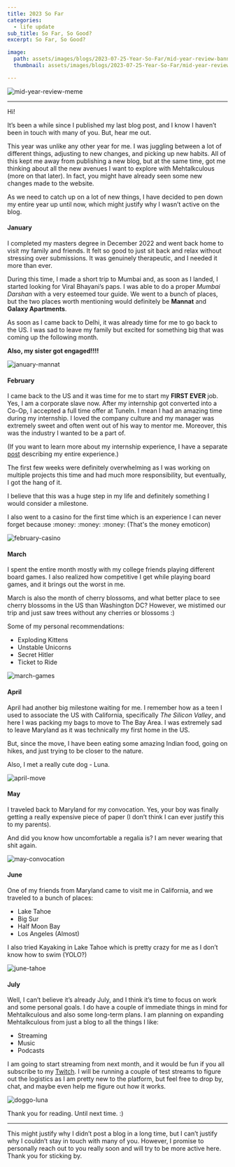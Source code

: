 ```yaml
---
title: 2023 So Far
categories:
  - life update
sub_title: So Far, So Good?
excerpt: So Far, So Good?

image: 
  path: assets/images/blogs/2023-07-25-Year-So-Far/mid-year-review-banner.jpg
  thumbnail: assets/images/blogs/2023-07-25-Year-So-Far/mid-year-review-thumbnail.jpg

---
```


![mid-year-review-meme](/assets/images/blogs/2023-07-25-Year-So-Far/mid-year-review-meme.jpg) 

---

Hi!

It’s been a while since I published my last blog post, and I know I haven’t been in touch with many of you. But, hear me out.

This year was unlike any other year for me. I was juggling between a lot of different things, adjusting to new changes, and picking up new habits. All of this kept me away from publishing a new blog, but at the same time, got me thinking about all the new avenues I want to explore with Mehtalkculous (more on that later). In fact, you might have already seen some new changes made to the website. 

As we need to catch up on a lot of new things, I have decided to pen down my entire year up until now, which might justify why I wasn’t active on the blog.

#### January

I completed my masters degree in December 2022 and went back home to visit my family and friends. It felt so good to just sit back and relax without stressing over submissions. It was genuinely therapeutic, and I needed it more than ever.

During this time, I made a short trip to Mumbai and, as soon as I landed, I started looking for Viral Bhayani’s paps. I was able to do a proper _Mumbai Darshan_ with a very esteemed tour guide. 
We went to a bunch of places, but the two places worth mentioning would definitely be __Mannat__ and __Galaxy Apartments__. 

As soon as I came back to Delhi, it was already time for me to go back to the US. I was sad to leave my family but excited for something big that was coming up the following month.

__Also, my sister got engaged!!!!__

![january-mannat](/assets/images/blogs/2023-07-25-Year-So-Far/january-mannat.JPG) 


#### February

I came back to the US and it was time for me to start my __FIRST EVER__ job. Yes, I am a corporate slave now.
After my internship got converted into a Co-Op, I accepted a full time offer at TuneIn. I mean I had an amazing time during my internship. I loved the company culture and my manager was extremely sweet and often went out of his way to mentor me. Moreover, this was the industry I wanted to be a part of. 

(If you want to learn more about my internship experience, I have a separate [post](https://mehtalkculous.com/resource/2022/11/13/Internship-Hunt.html) describing my entire experience.)

The first few weeks were definitely overwhelming as I was working on multiple projects this time and had much more responsibility, but eventually, I got the hang of it.

I believe that this was a huge step in my life and definitely something I would consider a milestone.

I also went to a casino for the first time which is an experience I can never forget because :money: :money: :money: 
(That's the money emoticon)

![february-casino](/assets/images/blogs/2023-07-25-Year-So-Far/february-casino.JPG) 


#### March

I spent the entire month mostly with my college friends playing different board games. I also realized how competitive I get while playing board games, and it brings out the worst in me.

March is also the month of cherry blossoms, and what better place to see cherry blossoms in the US than Washington DC? However, we mistimed our trip and just saw trees without any cherries or blossoms :)

Some of my personal recommendations:

- Exploding Kittens
- Unstable Unicorns
- Secret Hitler
- Ticket to Ride


![march-games](/assets/images/blogs/2023-07-25-Year-So-Far/march-games.JPG) 

#### April

April had another big milestone waiting for me. I remember how as a teen I used to associate the US with California, specifically _The Silicon Valley_, and here I was packing my bags to move to The Bay Area. I was extremely sad to leave Maryland as it was technically my first home in the US.

But, since the move, I have been eating some amazing Indian food, going on hikes, and just trying to be closer to the nature. 

Also, I met a really cute dog - Luna. 

![april-move](/assets/images/blogs/2023-07-25-Year-So-Far/april-move.JPG) 

#### May

I traveled back to Maryland for my convocation. Yes, your boy was finally getting a really expensive piece of paper (I don’t think I can ever justify this to my parents).

And did you know how uncomfortable a regalia is? I am never wearing that shit again.

![may-convocation](/assets/images/blogs/2023-07-25-Year-So-Far/may-convocation.JPG) 

#### June

One of my friends from Maryland came to visit me in California, and we traveled to a bunch of places:

- Lake Tahoe
- Big Sur
- Half Moon Bay
- Los Angeles (Almost)

I also tried Kayaking in Lake Tahoe which is pretty crazy for me as I don’t know how to swim (YOLO?)

![june-tahoe](/assets/images/blogs/2023-07-25-Year-So-Far/june-tahoe.jpg) 

#### July

Well, I can’t believe it’s already July, and I think it’s time to focus on work and some personal goals. 
I do have a couple of immediate things in mind for Mehtalkculous and also some long-term plans. I am planning on expanding Mehtalkculous from just a blog to all the things I like:

- Streaming
- Music
- Podcasts

I am going to start streaming from next month, and it would be fun if you all subscribe to my [Twitch](https://www.twitch.tv/mehulg25). I will be running a couple of test streams to figure out the logistics as I am pretty new to the platform, but feel free to drop by, chat, and maybe even help me figure out how it works.

![doggo-luna](/assets/images/blogs/2023-07-25-Year-So-Far/doggo.JPG) 


Thank you for reading. Until next time. :)

---

This might justify why I didn’t post a blog in a long time, but I can’t justify why I couldn’t stay in touch with many of you. However, I promise to personally reach out to you really soon and will try to be more active here. Thank you for sticking by.